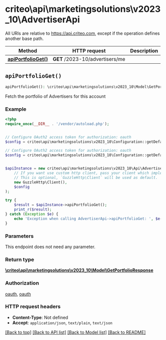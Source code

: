 # criteo\api\marketingsolutions\v2023_10\AdvertiserApi

All URIs are relative to https://api.criteo.com, except if the operation defines another base path.

| Method | HTTP request | Description |
| ------------- | ------------- | ------------- |
| [**apiPortfolioGet()**](AdvertiserApi.md#apiPortfolioGet) | **GET** /2023-10/advertisers/me |  |


## `apiPortfolioGet()`

```php
apiPortfolioGet(): \criteo\api\marketingsolutions\v2023_10\Model\GetPortfolioResponse
```



Fetch the portfolio of Advertisers for this account

### Example

```php
<?php
require_once(__DIR__ . '/vendor/autoload.php');


// Configure OAuth2 access token for authorization: oauth
$config = criteo\api\marketingsolutions\v2023_10\Configuration::getDefaultConfiguration()->setAccessToken('YOUR_ACCESS_TOKEN');

// Configure OAuth2 access token for authorization: oauth
$config = criteo\api\marketingsolutions\v2023_10\Configuration::getDefaultConfiguration()->setAccessToken('YOUR_ACCESS_TOKEN');


$apiInstance = new criteo\api\marketingsolutions\v2023_10\Api\AdvertiserApi(
    // If you want use custom http client, pass your client which implements `GuzzleHttp\ClientInterface`.
    // This is optional, `GuzzleHttp\Client` will be used as default.
    new GuzzleHttp\Client(),
    $config
);

try {
    $result = $apiInstance->apiPortfolioGet();
    print_r($result);
} catch (Exception $e) {
    echo 'Exception when calling AdvertiserApi->apiPortfolioGet: ', $e->getMessage(), PHP_EOL;
}
```

### Parameters

This endpoint does not need any parameter.

### Return type

[**\criteo\api\marketingsolutions\v2023_10\Model\GetPortfolioResponse**](../Model/GetPortfolioResponse.md)

### Authorization

[oauth](../../README.md#oauth), [oauth](../../README.md#oauth)

### HTTP request headers

- **Content-Type**: Not defined
- **Accept**: `application/json`, `text/plain`, `text/json`

[[Back to top]](#) [[Back to API list]](../../README.md#endpoints)
[[Back to Model list]](../../README.md#models)
[[Back to README]](../../README.md)
